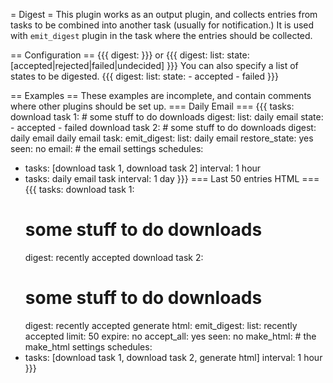 = Digest =
This plugin works as an output plugin, and collects entries from tasks to be combined into another task (usually for notification.) It is used with `emit_digest` plugin in the task where the entries should be collected.

== Configuration ==
{{{
digest: <listname>
}}}
or
{{{
digest:
  list: <listname>
  state: [accepted|rejected|failed|undecided]
}}}
You can also specify a list of states to be digested.
{{{
digest:
  list: <listname>
  state:
    - accepted
    - failed
}}}

== Examples ==
These examples are incomplete, and contain comments where other plugins should be set up.
=== Daily Email ===
{{{
tasks:
  download task 1:
    # some stuff to do downloads
    digest:
      list: daily email
      state:
        - accepted
        - failed
  download task 2:
    # some stuff to do downloads
    digest: daily email
  daily email task:
    emit_digest:
      list: daily email
      restore_state: yes
    seen: no
    email:
      # the email settings
schedules:
- tasks: [download task 1, download task 2]
  interval: 1 hour
- tasks: daily email task
  interval: 1 day
}}}
=== Last 50 entries HTML ===
{{{
tasks:
  download task 1:
    # some stuff to do downloads
    digest: recently accepted
  download task 2:
    # some stuff to do downloads
    digest: recently accepted
  generate html:
    emit_digest:
      list: recently accepted
      limit: 50
      expire: no
    accept_all: yes
    seen: no
    make_html:
      # the make_html settings
schedules:
- tasks: [download task 1, download task 2, generate html]
  interval: 1 hour
}}}